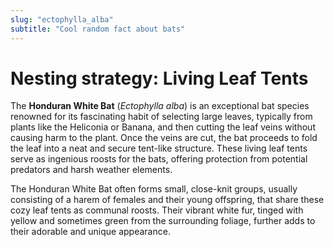 ```yaml
---
slug: "ectophylla_alba"
subtitle: "Cool random fact about bats"
---
```


# Nesting strategy: Living Leaf Tents

The **Honduran White Bat** (_Ectophylla alba_) is an exceptional bat species
renowned for its fascinating habit of selecting large leaves,
typically from plants like the Heliconia or Banana,
and then cutting the leaf veins without causing harm to the plant.
Once the veins are cut, the bat proceeds to fold the leaf into a neat and secure tent-like structure.
These living leaf tents serve as ingenious roosts for the bats,
offering protection from potential predators and harsh weather elements.

The Honduran White Bat often forms small,
close-knit groups,
usually consisting of a harem of females and their young offspring,
that share these cozy leaf tents as communal roosts.
Their vibrant white fur, tinged with yellow and sometimes green from the surrounding foliage,
further adds to their adorable and unique appearance.
